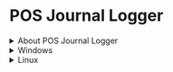 # POS Journal Logger
<details>
  <summary>About POS Journal Logger</summary>
  The POS Journal Logger project started from being able to log the data sent from epson receipt printers on pos networks. This can be for receipt printers and order chit/kitchen printers. The use case of this can be applied in practically any POS system and gives you the ability to find out why something didn't print. I wrote this in Python as it wasn't too hard to "emulate" an Epson printer and make a POS system think it is a printer. You can then from the logger itself manipulate the print routings to the destinations. More details below on how this works.
</details>
<details>
  <summary>Windows</summary>
  1. Open cmd.exe as an Administrator.                                                                   
  2. Copy and paste this command:                                                                   
  curl -L https://raw.githubusercontent.com/CalebBrendel/pos-journal-logger/refs/heads/main/scripts/windows.bat > C:\windows.bat                                                                   
  3. Press Enter and the windows bat file to set the POS Journal Logger will download to the root of your C drive.
  4. Open File Explorer and navigate to the root of your C drive.
  5. Right click the windows.bat file and run it as Administrator.
</details>

<details>
  <summary>Linux</summary>
  Documentation will be available soon..
</details>
